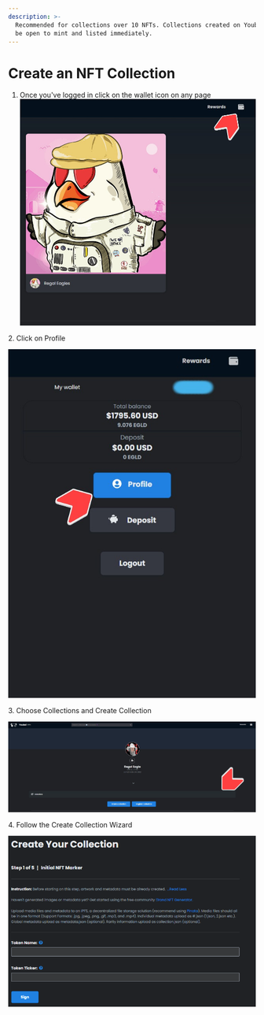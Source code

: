 ```yaml
---
description: >-
  Recommended for collections over 10 NFTs. Collections created on Youbei will
  be open to mint and listed immediately.
---
```


# Create an NFT Collection

1. Once you've logged in click on the wallet icon on any page ![](<../../.gitbook/assets/5Screenshot 2022-03-27 204431.jpg>)

2\. Click on Profile

![](<../../.gitbook/assets/6Screenshot 2022-03-27 204838.jpg>)

3\. Choose Collections and Create Collection

![](<../../.gitbook/assets/12Screenshot 2022-03-27 211129 (1).jpg>)

4\. Follow the Create Collection Wizard

![](<../../.gitbook/assets/image (3) (1).png>)
